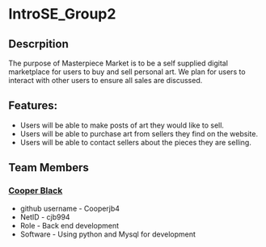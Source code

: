 # IntroSE_Group2

## Descrpition
The purpose of Masterpiece Market is to be a self supplied digital marketplace for users to buy and sell personal art. We plan for users to interact with other users to ensure all sales are discussed. 

## Features:
* Users will be able to make posts of art they would like to sell.
* Users will be able to purchase art from sellers they find on the website.
* Users will be able to contact sellers about the pieces they are selling. 

## Team Members
### <ins>Cooper Black</ins>
* github username - Cooperjb4
* NetID - cjb994
* Role - Back end development
* Software - Using python and Mysql for development
